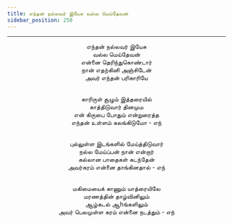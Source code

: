 ```yaml
---
title: எந்தன் நல்லவர் இயேசு வல்ல மெய்தேவன்
sidebar_position: 250
---
```


---
<center>
எந்தன் நல்லவர் இயேசு<br/>
வல்ல மெய்தேவன்<br/>
என்னை தெரிந்துகொண்டார்<br/>
நான் எதற்கினி அஞ்சிடேன்<br/>
அவர் எந்தன் பரிகாரியே<br/><br/>

காரிருள் சூழும் இத்தரையில்<br/>
காத்திடுவார் தினமும<br/>
என் கிருபை போதும் என்றுரைத்த<br/>
எந்தன் உள்ளம் கலங்கிடுமோ                - எந்<br/><br/>

புல்லுள்ள இடங்களில் மேய்த்திடுவார்<br/>
நல்ல மேய்ப்பன் நான் என்றார்<br/>
கல்லான பாதைகள் கடந்தேன்<br/>
அவர்கரம் என்னை தாங்கினதால்            - எந்<br/><br/>

மகிமையைக் காணும் யாத்ரையிலே<br/>
மரணத்தின் தாழ்வினிலும்<br/>
ஆழ்கடல் ஆhங்களிலும்<br/>
அவர் பெலமுள்ள கரம் என்னை நடத்தும்        - எந்
</center>